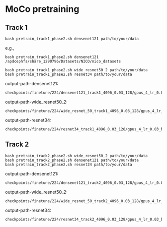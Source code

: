 # MoCo pretraining
## Track 1
```
bash pretrain_track1_phase2.sh densenet121 path/to/your/data
```
e.g., 
```
bash pretrain_track1_phase2.sh densenet121 /apdcephfs/share_1290796/Datasets/NICO/nico_datasets
```
```
bash pretrain_track1_phase2.sh wide_resnet50_2 path/to/your/data
bash pretrain_track1_phase2.sh resnet34 path/to/your/data
```
output-path-densenet121: 
```
checkpoints/finetune/224/densenet121_track1_4096_0.03_128/gpus_4_lr_0.03_bs_128_epochs_200_path_train/checkpoint_0199.pth.tar
```
output-path-wide_resnet50_2:
```
checkpoints/finetune/224/wide_resnet_50_track1_4096_0.03_128/gpus_4_lr_0.03_bs_128_epochs_200_path_train/checkpoint_0199.pth.tar
```
output-path-resnet34:
```
checkpoints/finetune/224/resnet34_track1_4096_0.03_128/gpus_4_lr_0.03_bs_128_epochs_200_path_train/checkpoint_0199.pth.tar
```

## Track 2
```
bash pretrain_track2_phase2.sh wide_resnet50_2 path/to/your/data
bash pretrain_track2_phase2.sh densenet121 path/to/your/data
bash pretrain_track2_phase2.sh resnet34 path/to/your/data
```
output-path-densenet121: 
```
checkpoints/finetune/224/densenet121_track2_4096_0.03_128/gpus_4_lr_0.03_bs_128_epochs_200_path_train/checkpoint_0199.pth.tar
```
output-path-wide_resnet50_2:
```
checkpoints/finetune/224/wide_resnet_50_track2_4096_0.03_128/gpus_4_lr_0.03_bs_128_epochs_200_path_train/checkpoint_0199.pth.tar
```
output-path-resnet34:
```
checkpoints/finetune/224/resnet34_track2_4096_0.03_128/gpus_4_lr_0.03_bs_128_epochs_200_path_train/checkpoint_0199.pth.tar
```
